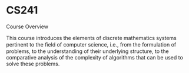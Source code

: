# CS241

Course Overview

This course introduces the elements of discrete mathematics systems pertinent to the ﬁeld of computer science, i.e., from the formulation of problems, to the understanding of their underlying structure, to the comparative analysis of the complexity of algorithms that can be used to solve these problems.
